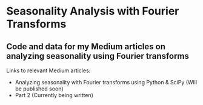 # Seasonality Analysis with Fourier Transforms
## Code and data for my Medium articles on analyzing seasonality using Fourier transforms

Links to relevant Medium articles:
- Analyzing seasonality with Fourier transforms using Python & SciPy (Will be published soon)
- Part 2 (Currently being written)
